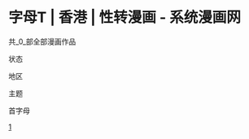# 字母T | 香港 | 性转漫画 - 系统漫画网

共_0_部全部漫画作品

状态

地区

主题

首字母

[1](https://www.xitongmh.com/list/t-hongkong-xingzhuan?page=1 "第1页")